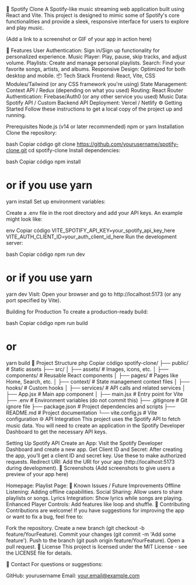 🎵 Spotify Clone
A Spotify-like music streaming web application built using React and Vite. This project is designed to mimic some of Spotify's core functionalities and provide a sleek, responsive interface for users to explore and play music.

(Add a link to a screenshot or GIF of your app in action here)

🚀 Features
User Authentication: Sign in/Sign up functionality for personalized experience.
Music Player: Play, pause, skip tracks, and adjust volume.
Playlists: Create and manage personal playlists.
Search: Find your favorite songs, artists, and albums.
Responsive Design: Optimized for both desktop and mobile.
📦 Tech Stack
Frontend: React, Vite, CSS Modules/Tailwind (or any CSS framework you're using)
State Management: Context API / Redux (depending on what you used)
Routing: React Router
Authentication: Firebase/Auth0 (or any other service you used)
Music Data: Spotify API / Custom Backend API
Deployment: Vercel / Netlify
⚙️ Getting Started
Follow these instructions to get a local copy of the project up and running.

Prerequisites
Node.js (v14 or later recommended)
npm or yarn
Installation
Clone the repository:

bash
Copiar código
git clone https://github.com/yourusername/spotify-clone.git
cd spotify-clone
Install dependencies:

bash
Copiar código
npm install
# or if you use yarn
yarn install
Set up environment variables:

Create a .env file in the root directory and add your API keys. An example might look like:

env
Copiar código
VITE_SPOTIFY_API_KEY=your_spotify_api_key_here
VITE_AUTH_CLIENT_ID=your_auth_client_id_here
Run the development server:

bash
Copiar código
npm run dev
# or if you use yarn
yarn dev
Visit: Open your browser and go to http://localhost:5173 (or any port specified by Vite).

Building for Production
To create a production-ready build:

bash
Copiar código
npm run build
# or
yarn build
📁 Project Structure
php
Copiar código
spotify-clone/
  ├── public/              # Static assets
  ├── src/
  │   ├── assets/          # Images, icons, etc.
  │   ├── components/      # Reusable React components
  │   ├── pages/           # Pages like Home, Search, etc.
  │   ├── context/         # State management context files
  │   ├── hooks/           # Custom hooks
  │   ├── services/        # API calls and related services
  │   ├── App.jsx          # Main app component
  │   ├── main.jsx         # Entry point for Vite
  ├── .env                 # Environment variables (do not commit this)
  ├── .gitignore           # Git ignore file
  ├── package.json         # Project dependencies and scripts
  ├── README.md            # Project documentation
  └── vite.config.js       # Vite configuration
🌐 API Integration
This project uses the Spotify API to fetch music data. You will need to create an application in the Spotify Developer Dashboard to get the necessary API keys.

Setting Up Spotify API
Create an App: Visit the Spotify Developer Dashboard and create a new app.
Get Client ID and Secret: After creating the app, you’ll get a client ID and secret key. Use these to make authorized requests.
Redirect URI: Add the URI for your app (http://localhost:5173 during development).
📸 Screenshots
(Add screenshots to give users a preview of your app here)

Homepage:
Playlist Page:
🚧 Known Issues / Future Improvements
Offline Listening: Adding offline capabilities.
Social Sharing: Allow users to share playlists or songs.
Lyrics Integration: Show lyrics while songs are playing.
Enhanced Player Controls: Add features like loop and shuffle.
🤝 Contributing
Contributions are welcome! If you have suggestions for improving the app or want to fix a bug, feel free to:

Fork the repository.
Create a new branch (git checkout -b feature/YourFeature).
Commit your changes (git commit -m 'Add some feature').
Push to the branch (git push origin feature/YourFeature).
Open a pull request.
📝 License
This project is licensed under the MIT License - see the LICENSE file for details.

💬 Contact
For questions or suggestions:

GitHub: yourusername
Email: your.email@example.com